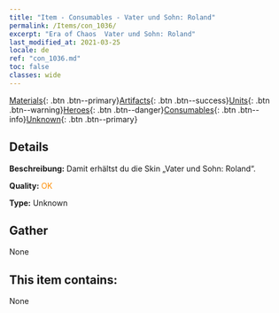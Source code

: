 ```yaml
---
title: "Item - Consumables - Vater und Sohn: Roland"
permalink: /Items/con_1036/
excerpt: "Era of Chaos  Vater und Sohn: Roland"
last_modified_at: 2021-03-25
locale: de
ref: "con_1036.md"
toc: false
classes: wide
---
```

 [Materials](/de/Items/){: .btn .btn--primary}[Artifacts](/de/Items/Artifacts/){: .btn .btn--success}[Units](/de/Items/Units/){: .btn .btn--warning}[Heroes](/de/Items/Heroes/){: .btn .btn--danger}[Consumables](/de/Items/Consumables/){: .btn .btn--info}[Unknown](/de/Items/Unknown/){: .btn .btn--primary}

## Details
 **Beschreibung:** Damit erhältst du die Skin „Vater und Sohn: Roland“.

 **Quality:** <span style="color: #FF8C00">OK</span>

 **Type:** Unknown

## Gather

  None

## This item contains:

  None

